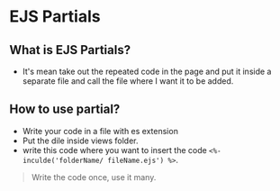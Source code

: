 # EJS Partials

## What is EJS Partials?
  - It's mean take out the repeated code in the page and put it inside a separate file and call the file where I want it to be added.

## How to use partial?
  - Write your code in a file with es extension
  - Put the dile inside views folder.
  - write this code where you want to insert the code `<%- inculde('folderName/ fileName.ejs') %>`.

>Write the code once, use it many.